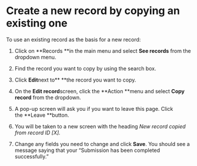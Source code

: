 

# Create a new record by copying an existing one

To use an existing record as the basis for a new record:

1. Click on&nbsp;**Records&nbsp;**in the main menu and select&nbsp;**See records**&nbsp;from the dropdown menu.

2. Find the record you want to copy by using the search box.
3. Click&nbsp;**Edit**next to**&nbsp;**the record you want to copy.
4. On the **Edit record**screen, click the&nbsp;**Action&nbsp;**menu and select&nbsp;**Copy record**&nbsp;from the dropdown.
5. A pop-up screen will ask you if you want to leave this page. Click the&nbsp;**Leave&nbsp;**button.
6. You will be taken to a new screen with the heading&nbsp;*New record copied from record ID [X].*
7. Change any fields you need to change and click&nbsp;**Save**. You should see a message saying that your “Submission has been completed successfully.”
